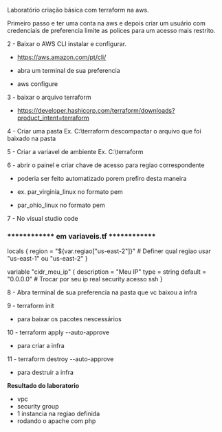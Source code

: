 Laboratório criação básica com terraform na aws.

Primeiro passo e ter uma conta na aws e depois criar um usuário com credenciais de preferencia limite as polices para um acesso mais restrito.

2 - Baixar o AWS CLI instalar e configurar.

  - https://aws.amazon.com/pt/cli/
  
  - abra um terminal de sua preferencia 
  
  - aws configure
  
3 - baixar o arquivo terraform

  - https://developer.hashicorp.com/terraform/downloads?product_intent=terraform

4 - Criar uma pasta Ex. C:\terraform  descompactar o arquivo que foi baixado na pasta

5 - Criar a variavel de ambiente  Ex. C:\terraform

6 - abrir o painel e criar chave de acesso para regiao correspondente

  - poderia ser feito automatizado porem prefiro desta maneira
  
  - ex. par_virginia_linux no formato pem
  - par_ohio_linux   no formato pem


7 - No visual studio code

<h3> ************ em variaveis.tf   ************ </h3
 
locals {
  region = "${var.regiao["us-east-2"]}" # Definer qual regiao usar "us-east-1" ou "us-east-2"
}

variable "cidr_meu_ip" {
  description = "Meu IP"
  type        = string
  default     = "0.0.0.0" # Trocar por seu ip real security acesso ssh
}

8 - Abra terminal de sua preferencia na pasta que vc baixou a infra

9 - terraform init 
  - para baixar os pacotes nescessários

10 - terraform apply --auto-approve
  - para criar a infra
   
11 - terraform destroy --auto-approve
  - para destruir a infra

<b> Resultado do laboratorio </b>

 - vpc 
 - security group
 - 1 instancia na regiao definida
 - rodando o apache com php


